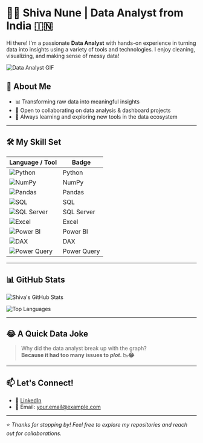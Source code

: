 # 👨‍💻 Shiva Nune | Data Analyst from India 🇮🇳

Hi there! I'm a passionate **Data Analyst** with hands-on experience in turning data into insights using a variety of tools and technologies. I enjoy cleaning, visualizing, and making sense of messy data!

![Data Analyst GIF](https://media.giphy.com/media/xUPGcguWZHRC2HyBRS/giphy.gif)

## 💼 About Me
- 📊 Transforming raw data into meaningful insights
- 🤝 Open to collaborating on data analysis & dashboard projects
- 🌱 Always learning and exploring new tools in the data ecosystem

---

## 🛠️ My Skill Set

| Language / Tool | Badge |
|------------------|--------|
| ![Python](https://img.shields.io/badge/-Python-3776AB?logo=python&logoColor=white&style=flat) | Python |
| ![NumPy](https://img.shields.io/badge/-NumPy-013243?logo=numpy&logoColor=white&style=flat) | NumPy |
| ![Pandas](https://img.shields.io/badge/-Pandas-150458?logo=pandas&logoColor=white&style=flat) | Pandas |
| ![SQL](https://img.shields.io/badge/-SQL-4479A1?logo=postgresql&logoColor=white&style=flat) | SQL |
| ![SQL Server](https://img.shields.io/badge/-SQL%20Server-CC2927?logo=microsoftsqlserver&logoColor=white&style=flat) | SQL Server |
| ![Excel](https://img.shields.io/badge/-Excel-217346?logo=microsoft-excel&logoColor=white&style=flat) | Excel |
| ![Power BI](https://img.shields.io/badge/-Power%20BI-F2C811?logo=powerbi&logoColor=black&style=flat) | Power BI |
| ![DAX](https://img.shields.io/badge/-DAX-005288?logo=powerbi&logoColor=white&style=flat) | DAX |
| ![Power Query](https://img.shields.io/badge/-Power%20Query-742774?logo=powerbi&logoColor=white&style=flat) | Power Query |

---

## 📊 GitHub Stats

![Shiva's GitHub Stats](https://github-readme-stats.vercel.app/api?username=Shivaprasad0108&show_icons=true&theme=radical)

![Top Languages](https://github-readme-stats.vercel.app/api/top-langs/?username=Shivaprasad0108&layout=compact&theme=radical)

---

## 😂 A Quick Data Joke

> Why did the data analyst break up with the graph?  
> **Because it had too many issues to *plot*. 📉😂**

---

## 📫 Let's Connect!

- 🔗 [LinkedIn](https://www.linkedin.com/in/your-linkedin-profile)
- 📧 Email: your.email@example.com

---

⭐️ *Thanks for stopping by! Feel free to explore my repositories and reach out for collaborations.*

